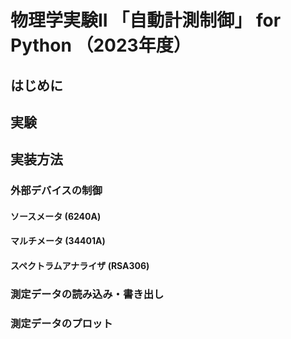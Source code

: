 # 物理学実験II 「自動計測制御」 for Python （2023年度）
## はじめに

## 実験

## 実装方法
### 外部デバイスの制御
#### ソースメータ (6240A)
#### マルチメータ (34401A)
#### スペクトラムアナライザ (RSA306)

### 測定データの読み込み・書き出し

### 測定データのプロット

